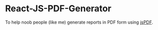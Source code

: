 # React-JS-PDF-Generator
To help noob people (like me) generate reports in PDF form using [jsPDF](http://rawgit.com/MrRio/jsPDF/master/docs/index.html).
